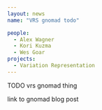 ```yaml
---
layout: news
name: "VRS gnomad todo"

people:
  - Alex Wagner
  - Kori Kuzma
  - Wes Goar
projects:
  - Variation Representation
---
```

TODO vrs gnomad thing

link to gnomad blog post
